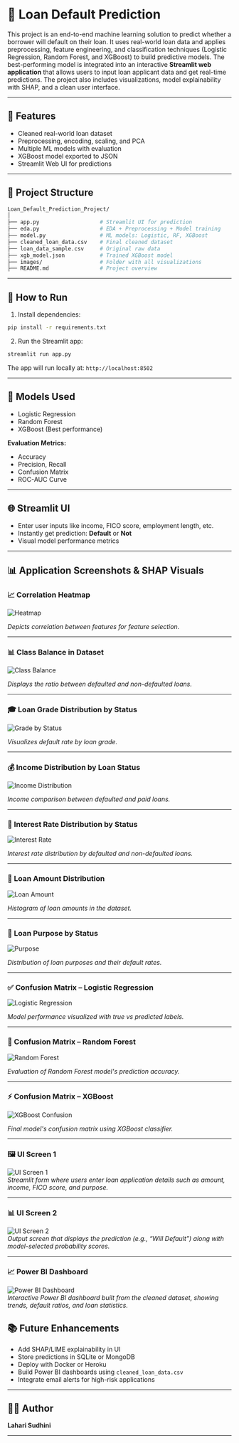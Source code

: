 # 💸 Loan Default Prediction

This project is an end-to-end machine learning solution to predict whether a borrower will default on their loan. It uses real-world loan data and applies preprocessing, feature engineering, and classification techniques (Logistic Regression, Random Forest, and XGBoost) to build predictive models. The best-performing model is integrated into an interactive **Streamlit web application** that allows users to input loan applicant data and get real-time predictions. The project also includes visualizations, model explainability with SHAP, and a clean user interface.

---

## 📌 Features

- Cleaned real-world loan dataset
- Preprocessing, encoding, scaling, and PCA
- Multiple ML models with evaluation
- XGBoost model exported to JSON
- Streamlit Web UI for predictions

---

## 📂 Project Structure

```bash
Loan_Default_Prediction_Project/
│
├── app.py                   # Streamlit UI for prediction
├── eda.py                   # EDA + Preprocessing + Model training
├── model.py                 # ML models: Logistic, RF, XGBoost
├── cleaned_loan_data.csv    # Final cleaned dataset
├── loan_data_sample.csv     # Original raw data
├── xgb_model.json           # Trained XGBoost model
├── images/                  # Folder with all visualizations
├── README.md                # Project overview
```

---

## 🚀 How to Run

1. Install dependencies:
```bash
pip install -r requirements.txt
```

2. Run the Streamlit app:
```bash
streamlit run app.py
```

The app will run locally at: `http://localhost:8502`

---

## 🧠 Models Used

- Logistic Regression
- Random Forest
- XGBoost (Best performance)

**Evaluation Metrics:**
- Accuracy
- Precision, Recall
- Confusion Matrix
- ROC-AUC Curve

---

## 🌐 Streamlit UI

- Enter user inputs like income, FICO score, employment length, etc.
- Instantly get prediction: **Default** or **Not**
- Visual model performance metrics

---

## 📊 Application Screenshots & SHAP Visuals


### 📈 Correlation Heatmap
![Heatmap](images/eda_correlation_heatmap.png)

_Depicts correlation between features for feature selection._

---

### 📊 Class Balance in Dataset
![Class Balance](images/eda_class_balance.png)

_Displays the ratio between defaulted and non-defaulted loans._

---

### 🎓 Loan Grade Distribution by Status
![Grade by Status](images/eda_grade_by_status.png)

_Visualizes default rate by loan grade._

---

### 💰 Income Distribution by Loan Status
![Income Distribution](images/eda_income_by_status.png)

_Income comparison between defaulted and paid loans._

---

### 🧮 Interest Rate Distribution by Status
![Interest Rate](images/eda_interest_rate_kde.png)

_Interest rate distribution by defaulted and non-defaulted loans._

---

### 💸 Loan Amount Distribution
![Loan Amount](images/eda_loan_amount_distribution.png)

_Histogram of loan amounts in the dataset._

---

### 🏡 Loan Purpose by Status
![Purpose](images/eda_purpose_by_status.png)

_Distribution of loan purposes and their default rates._

---

### ✅ Confusion Matrix – Logistic Regression
![Logistic Regression](images/logistic_regression_conf_matrix.png)

_Model performance visualized with true vs predicted labels._

---

### 🌲 Confusion Matrix – Random Forest
![Random Forest](images/random_forest_conf_matrix.png)

_Evaluation of Random Forest model's prediction accuracy._

---

### ⚡ Confusion Matrix – XGBoost
![XGBoost Confusion](images/xgboost_conf_matrix.png)

_Final model's confusion matrix using XGBoost classifier._

---
### 🖼️ UI Screen 1
![UI Screen 1](images/ui_screen_1.png)  
_Streamlit form where users enter loan application details such as amount, income, FICO score, and purpose._

---

### 📊 UI Screen 2
![UI Screen 2](images/ui_screen_2.png)  
_Output screen that displays the prediction (e.g., “Will Default”) along with model-selected probability scores._

---

### 📈 Power BI Dashboard
![Power BI Dashboard](images/power_bi.png)  
_Interactive Power BI dashboard built from the cleaned dataset, showing trends, default ratios, and loan statistics._



## 📚 Future Enhancements

- Add SHAP/LIME explainability in UI
- Store predictions in SQLite or MongoDB
- Deploy with Docker or Heroku
- Build Power BI dashboards using `cleaned_loan_data.csv`
- Integrate email alerts for high-risk applications

---

## 🙋‍♀️ Author

**Lahari Sudhini**  

---


